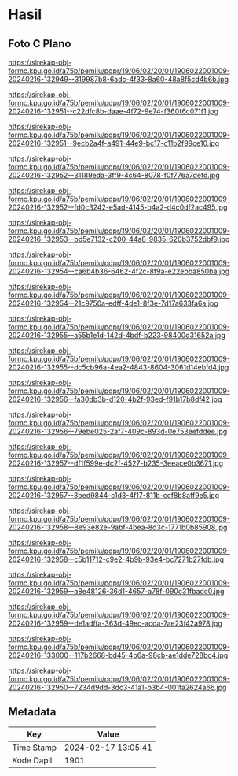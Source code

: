 # Hasil

## Foto C Plano

https://sirekap-obj-formc.kpu.go.id/a75b/pemilu/pdpr/19/06/02/20/01/1906022001009-20240216-132949--319987b8-6adc-4f33-8a60-48a8f5cd4b6b.jpg

https://sirekap-obj-formc.kpu.go.id/a75b/pemilu/pdpr/19/06/02/20/01/1906022001009-20240216-132951--c22dfc8b-daae-4f72-9e74-f360f6c071f1.jpg

https://sirekap-obj-formc.kpu.go.id/a75b/pemilu/pdpr/19/06/02/20/01/1906022001009-20240216-132951--9ecb2a4f-a491-44e9-bc17-c11b2f99ce10.jpg

https://sirekap-obj-formc.kpu.go.id/a75b/pemilu/pdpr/19/06/02/20/01/1906022001009-20240216-132952--31189eda-3ff9-4c64-8078-f0f776a7defd.jpg

https://sirekap-obj-formc.kpu.go.id/a75b/pemilu/pdpr/19/06/02/20/01/1906022001009-20240216-132952--fd0c3242-e5ad-4145-b4a2-d4c0df2ac495.jpg

https://sirekap-obj-formc.kpu.go.id/a75b/pemilu/pdpr/19/06/02/20/01/1906022001009-20240216-132953--bd5e7132-c200-44a8-9835-620b3752dbf9.jpg

https://sirekap-obj-formc.kpu.go.id/a75b/pemilu/pdpr/19/06/02/20/01/1906022001009-20240216-132954--ca6b4b36-6462-4f2c-8f9a-e22ebba850ba.jpg

https://sirekap-obj-formc.kpu.go.id/a75b/pemilu/pdpr/19/06/02/20/01/1906022001009-20240216-132954--21c9750a-edff-4de1-8f3e-7d17a633fa6a.jpg

https://sirekap-obj-formc.kpu.go.id/a75b/pemilu/pdpr/19/06/02/20/01/1906022001009-20240216-132955--a55b1e1d-142d-4bdf-b223-98400d31652a.jpg

https://sirekap-obj-formc.kpu.go.id/a75b/pemilu/pdpr/19/06/02/20/01/1906022001009-20240216-132955--dc5cb96a-4ea2-4843-8604-3061d14ebfd4.jpg

https://sirekap-obj-formc.kpu.go.id/a75b/pemilu/pdpr/19/06/02/20/01/1906022001009-20240216-132956--fa30db3b-d120-4b2f-93ed-f91b17b8df42.jpg

https://sirekap-obj-formc.kpu.go.id/a75b/pemilu/pdpr/19/06/02/20/01/1906022001009-20240216-132956--79ebe025-2af7-409c-893d-0e753eefddee.jpg

https://sirekap-obj-formc.kpu.go.id/a75b/pemilu/pdpr/19/06/02/20/01/1906022001009-20240216-132957--df1f599e-dc2f-4527-b235-3eeace0b3671.jpg

https://sirekap-obj-formc.kpu.go.id/a75b/pemilu/pdpr/19/06/02/20/01/1906022001009-20240216-132957--3bed9844-c1d3-4f17-811b-ccf8b8aff9e5.jpg

https://sirekap-obj-formc.kpu.go.id/a75b/pemilu/pdpr/19/06/02/20/01/1906022001009-20240216-132958--8e93e82e-9abf-4bea-8d3c-1771b0b85908.jpg

https://sirekap-obj-formc.kpu.go.id/a75b/pemilu/pdpr/19/06/02/20/01/1906022001009-20240216-132958--c5b11712-c9e2-4b9b-93e4-bc7271b27fdb.jpg

https://sirekap-obj-formc.kpu.go.id/a75b/pemilu/pdpr/19/06/02/20/01/1906022001009-20240216-132959--a8e48126-36d1-4657-a78f-090c31fbadc0.jpg

https://sirekap-obj-formc.kpu.go.id/a75b/pemilu/pdpr/19/06/02/20/01/1906022001009-20240216-132959--de1adffa-363d-49ec-acda-7ae23f42a978.jpg

https://sirekap-obj-formc.kpu.go.id/a75b/pemilu/pdpr/19/06/02/20/01/1906022001009-20240216-133000--117b2668-bd45-4b6a-98cb-ae1dde728bc4.jpg

https://sirekap-obj-formc.kpu.go.id/a75b/pemilu/pdpr/19/06/02/20/01/1906022001009-20240216-132950--7234d9dd-3dc3-41a1-b3b4-001fa2624a66.jpg


## Metadata

| Key        | Value               |
| ---------- | ------------------- |
| Time Stamp | 2024-02-17 13:05:41 |
| Kode Dapil | 1901                |



